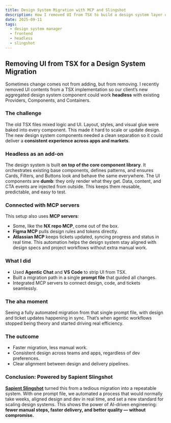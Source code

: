 ```yaml
---
title: Design System Migration with MCP and Slingshot
description: How I removed UI from TSX to build a design system layer on top of a core component library, connected with MCP servers, and powered by Sapient Slingshot.
date: 2025-09-11
tags:
  - design system manager
  - frontend
  - headless
  - slingshot
---
```


## Removing UI from TSX for a Design System Migration

Sometimes change comes not from adding, but from removing. I recently removed UI contents from a TSX implementation so our client’s new aggregated design system component could work **headless** with existing Providers, Components, and Containers.

### The challenge

The old TSX files mixed logic and UI. Layout, styles, and visual glue were baked into every component. This made it hard to scale or update design. The new design system components needed a clean separation so it could deliver a **consistent experience across apps and markets**.

### Headless as an add-on

The design system is built **on top of the core component library**. It orchestrates existing base components, defines patterns, and ensures Cards, Filters, and Buttons look and behave the same everywhere.
The UI components are **dumb**: they only render what they get. Data, content, and CTA events are injected from outside. This keeps them reusable, predictable, and easy to test.

### Connected with MCP servers

This setup also uses **MCP servers**:

- Some, like the **NX repo MCP**, come out of the box.
- **Figma MCP** pulls design rules and tokens directly.
- **Atlassian MCP** keeps tickets updated, syncing progress and status in real time.
This automation helps the design system stay aligned with design specs and project workflows without extra manual work.

### What I did

- Used **Agentic Chat** and **VS Code** to strip UI from TSX.
- Built a migration path in a single **prompt file** that guided all changes.
- Integrated MCP servers to connect design, code, and tickets seamlessly.

### The aha moment

Seeing a fully automated migration from that single prompt file, with design and ticket updates happening in sync. That’s when agentic workflows stopped being theory and started driving real efficiency.

### The outcome

- Faster migration, less manual work.
- Consistent design across teams and apps, regardless of dev preferences.
- Clear alignment between design and delivery pipelines.

### Conclusion: Powered by Sapient Slingshot

[**Sapient Slingshot**](https://www.publicissapient.com/sapient-ai/sapient-slingshot) turned this from a tedious migration into a repeatable system.
With one prompt file, we automated a process that would normally take weeks, aligned design and dev in real time, and set a new standard for scaling design systems.
This shows the power of AI-driven engineering: **fewer manual steps, faster delivery, and better quality — without compromise.**
